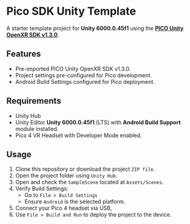 # Pico SDK Unity Template

A starter template project for **Unity 6000.0.45f1**
using the [**PICO Unity OpenXR SDK v1.3.0**][1].

## Features

* Pre-imported PICO Unity OpenXR SDK v1.3.0.
* Project settings pre-configured for Pico development.
* Android Build Settings configured for Pico deployment.

## Requirements

* Unity Hub
* Unity Editor **Unity 6000.0.45f1** (LTS)
with **Android Build Support** module installed.
* Pico 4 VR Headset with Developer Mode enabled.

## Usage

1. Clone this repository or download the project `ZIP file`.
2. Open the project folder using `Unity Hub`.
3. Open and check the `SampleScene` located at `Assets/Scenes`.
4. Verify Build Settings:
   * Go to `File > Build Settings`
   * Ensure `Android` is the selected platform.
5. Connect your Pico 4 headset via USB,
6. Use `File > Build and Run` to deploy the project to the device.

[1]:https://developer.picoxr.com/document/unity-openxr/
